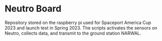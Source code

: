 # Neutro Board
Repository stored on the raspberry pi used for Spaceport America Cup 2023 and launch test in Spring 2023. The scripts activates the sensors on Neutro, collects data, and transmit to the ground station NARWAL.
